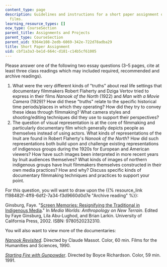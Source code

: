 ```yaml
---
content_type: page
description: Guidelines and instructions for a short paper assignment on documentary
  films.
learning_resource_types: []
ocw_type: CourseSection
parent_title: Assignments and Projects
parent_type: CourseSection
parent_uid: 9364e108-2edb-6069-342e-722d78adba29
title: Short Paper Assignment
uid: cbf1a3a3-be1d-664c-d181-c14b5cf61005
---
```


Please answer one of the following two essay questions (3–5 pages, cite at least three class readings which may included required, recommended and archive readings).

1.  What were the very different kinds of "truths" about real life settings that documentary filmmakers Robert Flaherty and Dziga Vertov tried to express in their films _Nanook of the North_ (1922) and _Man with a Movie Camera_ (1929)? How did these "truths" relate to the specific historical time periods/places in which they operating? How did they try to convey these ideas through filmmaking? What camera styles and shooting/editing techniques did they use to support their perspectives?
2.  The question of visual representation is at the core of filmmaking and particularly documentary film which generally depicts people as themselves instead of using actors. What kinds of representations of the Inuit are found in Robert Flaherty's _Nanook of the North_? How did such representations both build upon and challenge existing representations of indigenous groups during the 1920s for European and American viewers? How have such images been interpreted in more recent years by Inuit audiences themselves? What kinds of images of northern indigenous groups have Inuit filmmakers themselves constructed in their own media practices? How and why? Discuss specific kinds of documentary filmmaking techniques and practices to support your point.

For this question, you will want to draw upon the {{% resource_link f198482f-4ff8-6df2-7a34-f3d9660d0d7e "Archive reading" %}}:

Ginsburg, Faye. "[Screen Memories: Resignifying the Traditional in Indigenous Media](https://as.nyu.edu/content/dam/nyu-as/faculty/documents/Ginsburg-ScreenMemories.pdf)." In _Media Worlds: Anthropology on New Terrain_. Edited by Faye Ginsburg, Lila Abu-Lughod, and Brian Larkin. University of California Press, 2002. ISBN: 9780520232310.

You will also want to view more of the documentaries:

[_Nanook Revisited_](http://ffh.films.com/PreviewClip.aspx?id=2983&trackingID=BVL). Directed by Claude Massot. Color, 60 min. Films for the Humanities and Sciences, 1990.

[_Starting Fire with Gunpowder_](http://icarusfilms.com/cat97/p-s/startfir.html). Directed by Boyce Richardson. Color, 59 min. 1991.